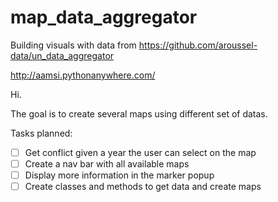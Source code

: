 # map_data_aggregator
Building visuals with data from https://github.com/aroussel-data/un_data_aggregator

http://aamsi.pythonanywhere.com/

Hi.


The goal is to create several maps using different set of datas. 

Tasks planned:
- [ ] Get conflict given a year the user can select on the map
- [ ] Create a nav bar with all available maps
- [ ] Display more information in the marker popup
- [ ] Create classes and methods to get data and create maps
